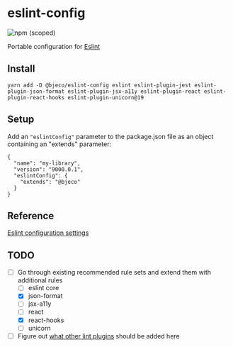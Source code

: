 # eslint-config

![npm (scoped)](https://img.shields.io/npm/v/@bjeco/eslint-config)

Portable configuration for [Eslint](https://eslint.org/)

## Install

```
yarn add -D @bjeco/eslint-config eslint eslint-plugin-jest eslint-plugin-json-format eslint-plugin-jsx-a11y eslint-plugin-react eslint-plugin-react-hooks eslint-plugin-unicorn@19
```

## Setup

Add an `"eslintConfig"` parameter to the package.json file as an object containing an "extends" parameter:

```
{
  "name": "my-library",
  "version": "9000.0.1",
  "eslintConfig": {
    "extends": "@bjeco"
  }
}
```

## Reference

[Eslint configuration settings](https://eslint.org/docs/user-guide/configuring)

## TODO

- [ ] Go through existing recommended rule sets and extend them with additional rules
  - [ ] eslint core
  - [x] json-format
  - [ ] jsx-a11y
  - [ ] react
  - [x] react-hooks
  - [ ] unicorn
- [ ] Figure out [what other lint plugins](https://github.com/dustinspecker/awesome-eslint#plugins) should be added here
